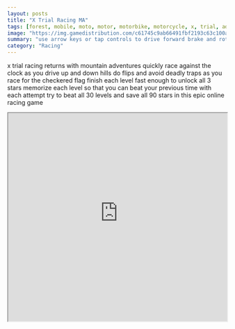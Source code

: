 ```yaml
---
layout: posts
title: "X Trial Racing MA"
tags: [forest, mobile, moto, motor, motorbike, motorcycle, x, trial, adventurer, mobil, mobile, racing, free, online, games, oyna, game, free, games, play, play, games]
image: "https://img.gamedistribution.com/c61745c9ab66491fbf2193c63c100a9a-512x384.jpeg"
summary: "use arrow keys or tap controls to drive forward brake and rotate  free online games oyna game free games play play games"
category: "Racing"
---
```


x trial racing returns with mountain adventures quickly race against the clock as you drive up and down hills do flips and avoid deadly traps as you race for the checkered flag finish each level fast enough to unlock all 3 stars memorize each level so that you can beat your previous time with each attempt try to beat all 30 levels and save all 90 stars in this epic online racing game

<iframe width="100%" height="480px;" src="https://html5.gamedistribution.com/c61745c9ab66491fbf2193c63c100a9a/"></iframe>